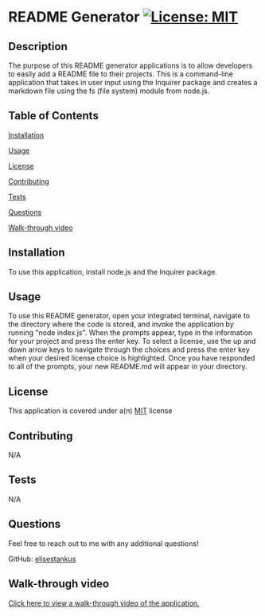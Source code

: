 # README Generator      <a href = "https://opensource.org/licenses/MIT">![License: MIT](https://img.shields.io/badge/License-MIT-yellow.svg)</a>

  ## Description

  The purpose of this README generator applications is to allow developers to easily add a README file to their projects. This is a command-line application that takes in user input using the Inquirer package and creates a markdown file using the fs (file system) module from node.js.

  ## Table of Contents

  [Installation](#installation)

  [Usage](#usage)

  [License](#license)

  [Contributing](#contributing)

  [Tests](#tests)

  [Questions](#questions)

  [Walk-through video](#video)

  ## Installation <a id="installation"></a>

  To use this application, install node.js and the Inquirer package.

  ## Usage <a id="usage"></a>

  To use this README generator, open your integrated terminal, navigate to the directory where the code is stored, and invoke the application by running "node index.js". When the prompts appear, type in the information for your project and press the enter key. To select a license, use the up and down arrow keys to navigate through the choices and press the enter key when your desired license choice is highlighted. Once you have responded to all of the prompts, your new README.md will appear in your directory.

  ## License <a id="license"></a>

  This application is covered under a(n) <a href = "https://opensource.org/licenses/MIT">MIT</a> license

  ## Contributing <a id="contributing"></a>

  N/A

  ## Tests <a id="tests"></a>

  N/A

  ## Questions <a id="questions"></a>

  Feel free to reach out to me with any additional questions!

  GitHub: <a href="https://github.com/elisestankus"> elisestankus</a>

  ## Walk-through video <a id="video"></a>

  <a href="https://drive.google.com/file/d/1u847d_0LFQF4t-ntdcWEnUDH_59V0UCY/view?usp=drive_link">Click here to view a walk-through video of the application.</a>






